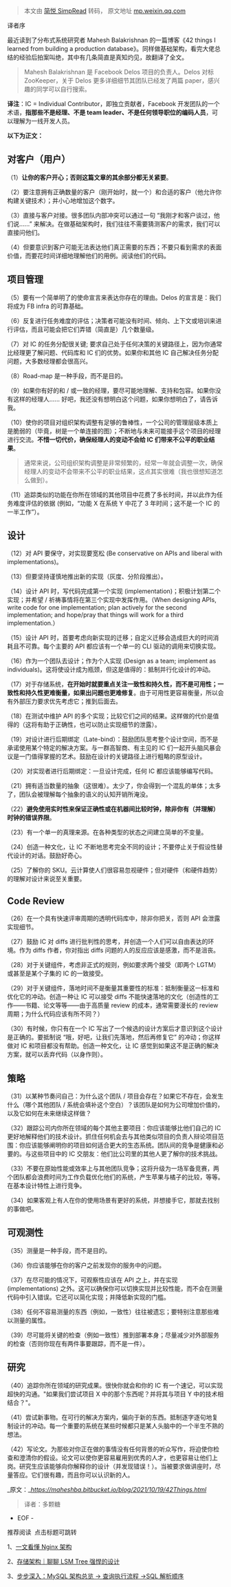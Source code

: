 > 本文由 [简悦 SimpRead](http://ksria.com/simpread/) 转码， 原文地址 [mp.weixin.qq.com](https://mp.weixin.qq.com/s?__biz=MzAxNDI5NzEzNg==&mid=2651170613&idx=1&sn=17c9d1579b6804256b8074015cfdc64e&chksm=8064766ab713ff7cc149f2940815a3b54ad99e6bd220d034dfe9ef2bd1fdeb5d08e7326d4743&mpshare=1&scene=1&srcid=0317igiLJ7TbSimJ6QBDmtDc&sharer_sharetime=1647504849751&sharer_shareid=7fece245937ac96f04f0fb8e1311fff1#rd)

译者序  

最近读到了分布式系统研究者 Mahesh Balakrishnan 的一篇博客《42 things I learned from building a production database》。同样做基础架构，看完大佬总结的经验后拍案叫绝，其中有几条简直是真知灼见，故翻译了全文。

> Mahesh Balakrishnan 是 Facebook Delos 项目的负责人。Delos 对标 ZooKeeper，关于 Delos 更多详细细节其团队已经发了两篇 paper，感兴趣的同学可以自行搜索。

**译注**：IC = Individual Contributor，即独立贡献者，Facebook 开发团队的一个术语，**指那些不是经理、不是 team leader、不是任何领导职位的编码人员**，可以理解为一线开发人员。

**以下为正文：**

对客户（用户）
-------

（1）**让你的客户开心；否则这篇文章的其余部分都无关紧要**。

（2）要注意拥有正确数量的客户（刚开始时，就一个）和合适的客户（他允许你构建关键技术）；并小心地增加这个数字。

（3）直接与客户对接。很多团队内部冲突可以通过一句 “我刚才和客户谈过，他们说......” 来解决。在做基础架构时，我们往往不需要猜测客户的需求，我们可以直接问他们。

（4）但要意识到客户可能无法表达他们真正需要的东西；不要只看到需求的表面价值，而要花时间详细地理解他们的用例。阅读他们的代码。

项目管理
----

（5）要有一个简单明了的使命宣言来表达你存在的理由。Delos 的宣言是：我们将成为 FB infra 的可靠基础。

（6）反复进行任务难度的评估；决策者可能没有时间、倾向、上下文或培训来进行评估，而且可能会把它们弄错（简直是）几个数量级。

（7）对 IC 的任务分配很关键; 要求自己处于任何决策的关键路径上，因为你通常比经理更了解问题、代码库和 IC 们的优势。如果你和其他 IC 自己解决任务分配问题，大多数经理都会很高兴。

（8）Road-map 是一种手段，而不是目的。

（9）如果你有好的和 / 或一致的经理，要尽可能地理解、支持和包容。如果你没有这样的经理人...... 好吧，我还没有想明白这个问题，如果你想明白了，请告诉我。

（10）使你的项目对组织架构调整有足够的鲁棒性，一个公司的管理层级本质上是脆弱的（毕竟，树是一个单连接的图）；不断地与未来可能接手这个项目的经理进行交流。**不惜一切代价，确保经理人的变动不会给 IC 们带来不公平的职业结果**。

> 通常来说，公司组织架构调整是非常频繁的，经常一年就会调整一次，确保经理人的变动不会带来不公平的职业结果，这点其实很难（我也很想知道怎么做到）。

（11）追踪类似的功能在你所在领域的其他项目中花费了多长时间，并以此作为任务难度评估的依据 (例如，“功能 X 在系统 Y 中花了 3 年时间；这不是一个 IC 的一半工作”）。

设计
--

（12）对 API 要保守，对实现要宽松 (Be conservative on APIs and liberal with implementations)。

（13）但要坚持谨慎地推出新的实现（灰度、分阶段推出）。

（14）设计 API 时，写代码完成第一个实现 (implementation)；积极计划第二个实现；并希望 / 祈祷事情将在第三个实现中发挥作用。（When designing APIs, write code for one implementation; plan actively for the second implementation; and hope/pray that things will work for a third implementation.）

（15）设计 API 时，首要考虑向新实现的迁移；自定义迁移会造成巨大的时间消耗且不可靠。每个主要的 API 都应该有一个单一的 CLI 驱动的调用来切换实现。

（16）作为一个团队去设计；作为个人实现 (Design as a team; implement as individuals)。这将使设计成为瓶颈，但这是值得的：抵制并行化设计的冲动。

（17）对于存储系统，**在开始时就要重点关注一致性和持久性，而不是可用性；一致性和持久性更难衡量，如果出问题也更难修复**。由于可用性更容易衡量，所以会有外部压力要求优先考虑它；推到后面去。

（18）在测试中维护 API 的多个实现；比较它们之间的结果。这样做的代价是值得的（这将有助于正确性，也可以防止实现细节的泄露）。

（19）对设计进行后期绑定（Late-bind）：鼓励团队思考整个设计空间，而不是承诺使用某个特定的解决方案。与一群高智商、有主见的 IC 们一起开头脑风暴会议是一门值得掌握的艺术。鼓励在设计的关键路径上进行粗略的原型设计。

（20）对实现者进行后期绑定：一旦设计完成，任何 IC 都应该能够编写代码。

（21）拥有适当数量的抽象（这很难）。太少了，你会得到一个混乱的单体；太多了，团队会被理解每个抽象的语义的认知开销所淹没。

（22）**避免使用实时性来保证正确性或在机器间比较时钟，除非你有（并理解）时钟的错误界限**。

（23）有一个单一的真理来源。在各种类型的状态之间建立简单的不变量。

（24）创造一种文化，让 IC 不断地思考完全不同的设计；不要停止关于假设性替代设计的对话。鼓励好奇心。

（25）了解你的 SKU。云计算使人们很容易忽视硬件；但对硬件（和硬件趋势）的理解对设计来说至关重要。

Code Review
-----------

（26）在一个具有快速评审周期的透明代码库中，除非你把关，否则 API 会泄露实现细节。

（27）鼓励 IC 对 diffs 进行批判性的思考，并创造一个人们可以自由表达的环境。作为 diffs 作者，你对指出 diffs 问题的人的反应应该是感激，而不是沮丧。

（28）对于关键组件，考虑非正式的规则，例如要求两个接受（即两个 LGTM）或甚至是某个子集的 IC 的一致接受。

（29）对于关键组件，落地时间不是衡量其重要性的标准：抵制衡量这一标准和优化它的冲动。创造一种让 IC 可以接受 diffs 不能快速落地的文化（创造性的工作——书籍、论文等等——由于高质量 review 的成本，通常需要漫长的 review 周期；为什么代码应该有所不同？）

（30）有时候，你只有在一个 IC 写出了一个候选的设计方案后才意识到这个设计是正确的。要抵制说 “哦，好吧，让我们先落地，然后再修复它” 的冲动；你这样做对 IC 和项目都没有帮助。创造一种文化，让 IC 感觉到如果这不是正确的解决方案，就可以丢弃代码（以身作则）。

策略
--

（31）以某种节奏问自己：为什么这个团队 / 项目会存在？如果它不存在，会发生什么（哪个其他团队 / 系统会填补这个空白）？该团队是如何为公司增加价值的，以及它如何在未来继续这样做？

（32）跟踪公司内你所在领域的每个其他主要项目：你应该能够比他们自己的 IC 更好地解释他们的技术设计。抓住任何机会去与其他类似项目的负责人辩论项目范围：你应该能够阐明你的项目如何适合更大的生态系统。团队间的竞争是健康和必要的。与这些项目中的 IC 交朋友：他们比公司里的其他人更了解你的技术挑战。

（33）不要在原始性能或效率上与其他团队竞争；这将升级为一场军备竞赛，两个团队都会浪费时间为工作负载优化他们的系统，产生苹果与橘子的比较，等等。在基本设计特性上进行竞争。

（34）如果客观上有人在你的使用场景有更好的系统，并想接手它，那就去找别的事做吧。

可观测性
----

（35）测量是一种手段，而不是目的。

（36）你应该能够在你的客户之前发现你的服务中的问题。

（37）在尽可能的情况下，可观察性应该在 API 之上，并在实现 (implementations) 之外。这可以确保你可以切换实现并比较性能，而不会在测量代码中引入错误。它还可以简化实现；并降低新实现的门槛。

（38）任何不容易测量的东西（例如，一致性）往往被遗忘；要特别注意那些难以测量的属性。

（39）尽可能将关键的检查（例如一致性）推到部署本身；尽量减少对外部服务的检查（否则你现在有两件事要跟踪，而不是一件）。

研究
--

（40）追踪你所在领域的研究成果。很快你就会和你的 IC 有一个速记，可以实现超快的沟通。"如果我们尝试项目 X 中的那个东西呢？并将其与项目 Y 中的技术相结合？"。

（41）尝试新事物。在可行的解决方案内，偏向于新的东西。抵制逐字逐句地复制设计的冲动。每一个重要的系统在某些时候都只是某人头脑中的一个半生不熟的想法。

（42）写论文。为那些对你正在做的事情没有任何背景的听众写作，将迫使你检查和澄清你的假设。论文可以使你更容易雇用到优秀的人才，也更容易让他们上岗。研究生应该能够向你解释你的设计（并发现错误！）。当被要求做讲座时，尽量答应。它们很有趣，而且你可以认识新的人。

_原文：__https://maheshba.bitbucket.io/blog/2021/10/19/42Things.html_

> 译者：多颗糖

- EOF -

推荐阅读  点击标题可跳转

1、[一文看懂 Nginx 架构](http://mp.weixin.qq.com/s?__biz=MzAxNDI5NzEzNg==&mid=2651162977&idx=1&sn=80adb362b2d1adb973bbb9bf15928aad&chksm=8064583eb713d12891e34a392067c736ff53d9eec294fac3ad31a314a536c3600b0587779879&scene=21#wechat_redirect)

2、[](http://mp.weixin.qq.com/s?__biz=MzAxNDI5NzEzNg==&mid=2651162977&idx=1&sn=80adb362b2d1adb973bbb9bf15928aad&chksm=8064583eb713d12891e34a392067c736ff53d9eec294fac3ad31a314a536c3600b0587779879&scene=21#wechat_redirect)[存储架构｜聊聊 LSM Tree 强悍的设计](http://mp.weixin.qq.com/s?__biz=MzAxNDI5NzEzNg==&mid=2651169535&idx=2&sn=dca92a2c4af538822ed09687c897c261&chksm=806473a0b713fab6c57e523e2a59dc76f03df495ab20780f5c0e79e835212efd119a22035014&scene=21#wechat_redirect)

3、[步步深入：MySQL 架构总览 -> 查询执行流程 ->SQL 解析顺序](http://mp.weixin.qq.com/s?__biz=MzAxNDI5NzEzNg==&mid=2651163899&idx=2&sn=abfb130ee03ad6c9bbc12eaec727fd68&chksm=80645da4b713d4b251605bdf7d632674319c7d7b600f91fa1693c137a0b2eb23813dd4d44e43&scene=21#wechat_redirect)